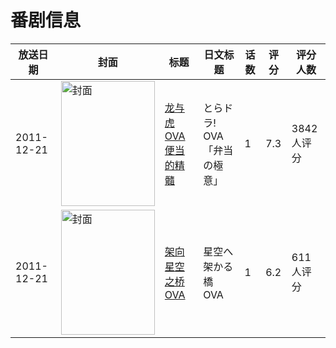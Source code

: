 # 番剧信息

|放送日期|封面|标题|日文标题|话数|评分|评分人数|
|---|---|---|---|---|---|---|
|2011-12-21|<img src="https://lain.bgm.tv/pic/cover/c/23/de/29139_00UEe.jpg" alt="封面" style="width:150px;height:200px;object-fit:cover;">|[龙与虎OVA 便当的精髓](https://bangumi.tv/subject/29139)|とらドラ! OVA「弁当の極意」|1|7.3|3842人评分|
|2011-12-21|<img src="https://lain.bgm.tv/pic/cover/c/a6/b2/24541_374e4.jpg" alt="封面" style="width:150px;height:200px;object-fit:cover;">|[架向星空之桥 OVA](https://bangumi.tv/subject/24541)|星空へ架かる橋 OVA|1|6.2|611人评分|
